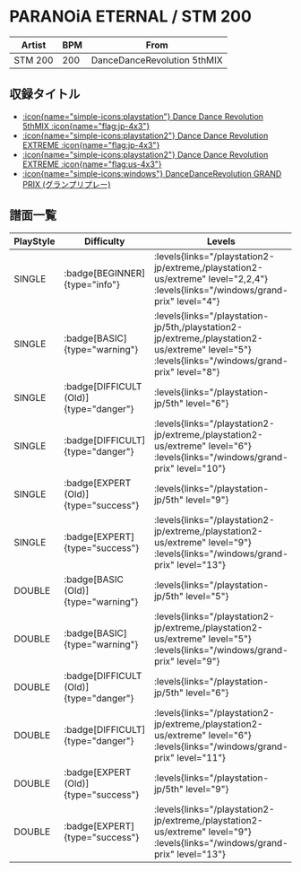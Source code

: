 # PARANOiA ETERNAL / STM 200

|Artist|BPM|From|
|------|---|----|
|STM 200|200|DanceDanceRevolution 5thMIX|

## 収録タイトル

- [:icon{name="simple-icons:playstation"} Dance Dance Revolution 5thMIX :icon{name="flag:jp-4x3"}](/playstation-jp/5th)
- [:icon{name="simple-icons:playstation2"} Dance Dance Revolution EXTREME :icon{name="flag:jp-4x3"}](/playstation2-jp/extreme)
- [:icon{name="simple-icons:playstation2"} Dance Dance Revolution EXTREME :icon{name="flag:us-4x3"}](/playstation2-us/extreme)
- [:icon{name="simple-icons:windows"} DanceDanceRevolution GRAND PRIX (グランプリプレー)](/windows/grand-prix)

## 譜面一覧

|PlayStyle|Difficulty|Levels|Notes|Movie|
|---------|----------|------|-----|-----|
|SINGLE| :badge[BEGINNER]{type="info"}| :levels{links="/playstation2-jp/extreme,/playstation2-us/extreme" level="2,2,4"} :levels{links="/windows/grand-prix" level="4"}|115/0||
|SINGLE| :badge[BASIC]{type="warning"}| :levels{links="/playstation-jp/5th,/playstation2-jp/extreme,/playstation2-us/extreme" level="5"} :levels{links="/windows/grand-prix" level="8"}|237/0||
|SINGLE| :badge[DIFFICULT (Old)]{type="danger"}| :levels{links="/playstation-jp/5th" level="6"}|298/0||
|SINGLE| :badge[DIFFICULT]{type="danger"}| :levels{links="/playstation2-jp/extreme,/playstation2-us/extreme" level="6"} :levels{links="/windows/grand-prix" level="10"}|300/2||
|SINGLE| :badge[EXPERT (Old)]{type="success"}| :levels{links="/playstation-jp/5th" level="9"}|352/0||
|SINGLE| :badge[EXPERT]{type="success"}| :levels{links="/playstation2-jp/extreme,/playstation2-us/extreme" level="9"} :levels{links="/windows/grand-prix" level="13"}|381/5||
|DOUBLE| :badge[BASIC (Old)]{type="warning"}| :levels{links="/playstation-jp/5th" level="5"}|256/0||
|DOUBLE| :badge[BASIC]{type="warning"}| :levels{links="/playstation2-jp/extreme,/playstation2-us/extreme" level="5"} :levels{links="/windows/grand-prix" level="9"}|261/0||
|DOUBLE| :badge[DIFFICULT (Old)]{type="danger"}| :levels{links="/playstation-jp/5th" level="6"}|289/0||
|DOUBLE| :badge[DIFFICULT]{type="danger"}| :levels{links="/playstation2-jp/extreme,/playstation2-us/extreme" level="6"} :levels{links="/windows/grand-prix" level="11"}|309/8||
|DOUBLE| :badge[EXPERT (Old)]{type="success"}| :levels{links="/playstation-jp/5th" level="9"}|367/0||
|DOUBLE| :badge[EXPERT]{type="success"}| :levels{links="/playstation2-jp/extreme,/playstation2-us/extreme" level="9"} :levels{links="/windows/grand-prix" level="13"}|373/8||
